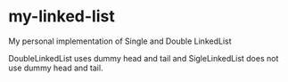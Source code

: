 # my-linked-list
My personal implementation of Single and Double LinkedList

DoubleLinkedList uses dummy head and tail and SigleLinkedList does not use dummy head and tail.
